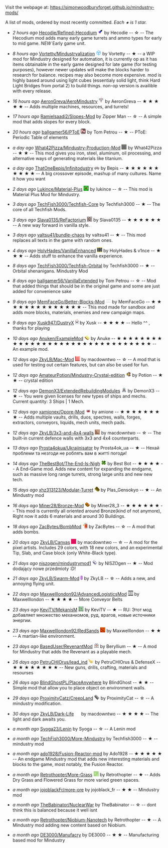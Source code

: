 
Visit the webpage at: https://simonwoodburyforget.github.io/mindustry-mods/

A list of mods, ordered by most recently committed. *Each `★` is 1 star.*


  - *2 hours ago* [Hecodie/Refined-Hecodium](https://github.com/Hecodie/Refined-Hecodium) ![](images/refined-hecodium-icon.png) by Hecodie -- ☆ -- The Hecodium mod adds many early game turrets and ammo types for early to mid game. *NEW* Early game unit.

  - *8 hours ago* [Vortetty/Mindustryalization](https://github.com/Vortetty/Mindustryalization) ![](images/mindustryalization-icon.png) by Vortetty -- ★  -- a WIP mod for Mindustry designed for automation, it is currently op as it has items obtainable in the early game designed for late game (for testing purposes), however newer updates will make the blocks harder to research for balance. recipes may also become more expensive. mod is highly based around using light cubes (essentialy solid light, think Hard Light Bridges from portal 2) to build things. non-op version is availible with every release.

  - *16 hours ago* [AeronGreva/AeroMindustry](https://github.com/AeronGreva/AeroMindustry) ![](images/aeromindustry-icon.png) by AeronGreva -- ★ ★ ★ ★ ★  -- Adds multiple machines, resources, and turrets!

  - *17 hours ago* [Ramielsaadi2/Slopes-Mod](https://github.com/Ramielsaadi2/Slopes-Mod)  by Zipper Man -- ☆ -- A simple mod that adds slopes for every block.

  - *20 hours ago* [ballgamer56/PToE](https://github.com/ballgamer56/PToE) ![](images/ptoe-icon.png) by Tom Petrou -- ★  -- PToE: Periodic Table of elements

  - *a day ago* [What42Pizza/Mindustry-Production-Mod](https://github.com/What42Pizza/Mindustry-Production-Mod) ![](images/mindustry-production-mod-icon.png) by What42Pizza -- ★ ★  -- This mod gives you iron, steel, aluminum, oil processing, and alternative ways of generating materials like titanium.

  - *a day ago* [ThatOneBepis/Infinitodustry](https://github.com/ThatOneBepis/Infinitodustry) ![](images/infinitodustry-icon.png) by Bepis -- ★ ★ ★ ★ ★ ★ ★ ★ ★ ★  -- A big crossover episode, mashup of many cultures. Name it how you want

  - *2 days ago* [Lukince/Material-Plus](https://github.com/Lukince/Material-Plus) ![](images/material-plus-icon.png) by lukince -- ☆ -- This mod is Material Plus Mod for Mindustry.

  - *3 days ago* [TechFish3000/Techfish-Core](https://github.com/TechFish3000/Techfish-Core)  by Techfish3000 -- ★  -- The core of all Techfish Mods.

  - *3 days ago* [Slava0135/ReFactorium](https://github.com/Slava0135/ReFactorium) ![](images/refactorium-icon.png) by Slava0135 -- ★ ★ ★ ★ ★ ★  -- A new way forward in vanilla style.

  - *3 days ago* [valtsu41/bundle-chaos](https://github.com/valtsu41/bundle-chaos)  by valtsu41 -- ★  -- This mod replaces all texts in the game with random ones.

  - *4 days ago* [HolyHades/VanillaEnhanced](https://github.com/HolyHades/VanillaEnhanced) ![](images/vanillaenhanced-icon.png) by HolyHades & v1nce -- ★ ★ ★  -- Adds stuff to enhance the vanilla experience.

  - *8 days ago* [TechFish3000/Techfish-Orbital](https://github.com/TechFish3000/Techfish-Orbital)  by Techfish3000 -- ★  -- Orbital shenanigans. Mindustry Mod

  - *8 days ago* [ballgamer56/VanillaExtended](https://github.com/ballgamer56/VanillaExtended)  by Tom Petrou -- ☆ -- Mod that added things that should be in the original game and some are just added for convenience sake

  - *9 days ago* [MemFaceGo/Better-Blocks-Mod](https://github.com/MemFaceGo/Better-Blocks-Mod) ![](images/better-blocks-mod-icon.png) by MemFaceGo -- ★ ★ ★ ★ ★ ★ ★ ★ ★ ★ ★ ★ ★ ★  -- This mod made for sandbox and adds more blocks, materials, enemies and new campaign maps.

  - *9 days ago* [Xusk947/DustryX](https://github.com/Xusk947/DustryX) ![](images/dustryx-icon.png) by Xusk -- ★ ★ ★ ★  -- Hello ^^ , thanks for playing

  - *10 days ago* [Anuken/ExampleMod](https://github.com/Anuken/ExampleMod) ![](images/examplemod-icon.png) by Anuke -- ★ ★ ★ ★ ★ ★ ★ ★ ★ ★ ★ ★ ★ ★ ★ ★ ★ ★ ★ ★ ★ ★ ★ ★ ★ ★ ★ ★ ★ ★ ★ ★  -- An example mod.

  - *12 days ago* [ZkyLB/Mac-Mod](https://github.com/ZkyLB/Mac-Mod) ![](images/mac-mod-icon.png) by macdowntwo -- ☆ -- A mod that is used for testing out certain features, but can also be used for fun.

  - *12 days ago* [AmateurPotion/Mindustry-Crystal-edition](https://github.com/AmateurPotion/Mindustry-Crystal-edition) ![](images/mindustry-crystal-edition-icon.png) by Potion -- ★ ★  -- crystal edition

  - *12 days ago* [DemonX3/ExtendedRebuildingModules](https://github.com/DemonX3/ExtendedRebuildingModules) ![](images/extendedrebuildingmodules-icon.png) by DemonX3 -- ★  -- You were given licenses for new types of ships and mechs. Current quantity: 3 Ships | 1 Mech.

  - *12 days ago* [xamionex/Opore-Mod](https://github.com/xamionex/Opore-Mod) ![](images/opore-mod-icon.png) by amione -- ★ ★ ★ ★ ★ ★ ★ ★  -- Adds multiple vaults, drills, duos, spectres, walls, forges, extractors, conveyors, liquids, mech units, mech pads.

  - *12 days ago* [ZkyLB/3x3-and-4x4-walls](https://github.com/ZkyLB/3x3-and-4x4-walls) ![](images/3x3-and-4x4-walls-icon.png) by macdowntwo -- ☆ -- The built-in current defence walls with 3x3 and 4x4 counterparts.

  - *13 days ago* [Prosta4okua/Ukrajinisator](https://github.com/Prosta4okua/Ukrajinisator)  by Prosta4ok_ua -- ★  -- Нехай проблеми та незгоди не роблять вам в житті погоди!

  - *14 days ago* [TheBestBot/The-End-Is-Nigh](https://github.com/TheBestBot/The-End-Is-Nigh) ![](images/the-end-is-nigh-icon.png) by Best Bot -- ★ ★ ★ ★  -- A End-Game mod. Adds new content for expanding the endgame, such as massive long range turrets, strong large units and new new tech.

  - *15 days ago* [xhz313123/Modular-Turret](https://github.com/xhz313123/Modular-Turret) ![](images/modular-turret-icon.png) by Plas_Gensokyo -- ★  -- An Mindustry mod

  - *16 days ago* [Miner28/Bronze-Mod](https://github.com/Miner28/Bronze-Mod) ![](images/bronze-mod-icon.png) by Miner28_3 -- ★ ★ ★ ★ ★ ★  -- This mod is currently all oriented around Bronze(kind of not anymore), Right now it adds 6 materials and around 30 Buildings.

  - *18 days ago* [ZacBytes/BombMod](https://github.com/ZacBytes/BombMod) ![](images/bombmod-icon.png) by ZacBytes -- ☆ -- A mod that adds bombs.

  - *20 days ago* [ZkyLB/Canvas](https://github.com/ZkyLB/Canvas) ![](images/canvas-icon.png) by macdowntwo -- ☆ -- A mod for the pixel artists. Includes 29 colors, with 18 new colors, and an experimental Tip, Slab, and Case block (only White-Black type).

  - *21 days ago* [niszogen/mindustrymod1](https://github.com/niszogen/mindustrymod1) ![](images/mindustrymod1-icon.png) by NISZOgen -- ★  -- Mod dodający nowe przedmioty :D!

  - *21 days ago* [ZkyLB/Swarm-Mod](https://github.com/ZkyLB/Swarm-Mod) ![](images/swarm-mod-icon.png) by ZkyLB -- ☆ -- Adds a new, and annoying flying unit.

  - *22 days ago* [Maxwelllondon92/AdvancedLogisticsMod](https://github.com/Maxwelllondon92/AdvancedLogisticsMod) ![](images/advancedlogisticsmod-icon.png) by Maxwelllondon -- ★ ★ ★ ★  -- More Conveyor Belts

  - *23 days ago* [KeviTV/MekanisM](https://github.com/KeviTV/MekanisM) ![](images/mekanism-icon.png) by KeviTV -- ★  -- RU: Этот мод добавляет множество механизмов, руд, врагов, новые источники энергии.

  - *23 days ago* [Maxwelllondon92/RedSands](https://github.com/Maxwelllondon92/RedSands) ![](images/redsands-icon.png) by Maxwelllondon -- ★ ★  -- A martian-like environment.

  - *23 days ago* [BasedUser/RevenantMod](https://github.com/BasedUser/RevenantMod) ![](images/revenantmod-icon.png) by Beryllium -- ★  -- A mod for Mindustry that adds the Revenant as a playable mech.

  - *26 days ago* [PetruCHIOrus/lead_ind](https://github.com/PetruCHIOrus/lead_ind) ![](images/lead_ind-icon.png) by PetruCHIOrus & DefenseX -- ★ ★ ★ ★ ★ ★ ★ ★  -- New guns, drills, crafting, materials and resourses

  - *26 days ago* [BlindGhostPL/PlaceAnywhere](https://github.com/BlindGhostPL/PlaceAnywhere)  by BlindGhost -- ★ ★  -- Simple mod that allow you to place object on environment walls.

  - *29 days ago* [ProximityCatz/CreepLand](https://github.com/ProximityCatz/CreepLand) ![](images/creepland-icon.png) by ProximityCat -- ☆ -- A mindustry modification.

  - *30 days ago* [ZkyLB/Dark-Life](https://github.com/ZkyLB/Dark-Life) ![](images/dark-life-icon.png) by macdowntwo -- ★ ★ ★ ★  -- The light and dark awaits you.

  - *a month ago* [Syoga23/Lenin](https://github.com/Syoga23/Lenin)  by Syoga -- ☆ -- A Lenin mod

  - *a month ago* [TechFish3000/More-Mindustry](https://github.com/TechFish3000/More-Mindustry)  by Techfish3000 -- ★  -- mindustry mod

  - *a month ago* [ado1928/Fusion-Reactor-mod](https://github.com/ado1928/Fusion-Reactor-mod)  by Ado1928 -- ★ ★ ★ ★ ★  -- An endgame Mindustry mod that adds new interesting materials and blocks to the game, most notably, the Fusion Reactor.

  - *a month ago* [Retrothopter/More-Grass](https://github.com/Retrothopter/More-Grass) ![](images/more-grass-icon.png) by Retrothopter -- ★  -- Adds Dry Grass and Flowered Grass for more varied green spaces.

  - *a month ago* [jojoblackFr/more-ore](https://github.com/jojoblackFr/more-ore)  by jojoblack_fr -- ★ ★  -- Mindustry mod

  - *a month ago* [TheBabinator/NuclearWar](https://github.com/TheBabinator/NuclearWar)  by TheBabinator -- ☆ -- dont think this is balanced because it well isnt

  - *a month ago* [Retrothopter/Niobium-Nanotech](https://github.com/Retrothopter/Niobium-Nanotech)  by Retrothopter -- ★  -- A Mindustry mod adding new content based on Niobium.

  - *a month ago* [DE3000/Manufacry](https://github.com/DE3000/Manufacry)  by DE3000 -- ★ ★  -- Manufacturing based mod for Mindustry

